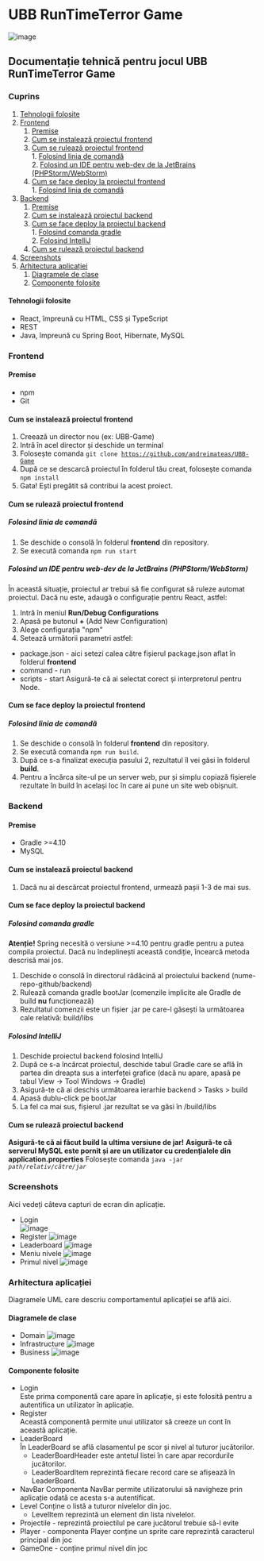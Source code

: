 # UBB RunTimeTerror Game

![image](https://user-images.githubusercontent.com/23705132/149385970-0d09d16e-3f3c-41ff-8747-f11be77cc481.png)

## Documentație tehnică pentru jocul UBB RunTimeTerror Game

### Cuprins
1. [Tehnologii folosite](#tech-stack)
2. [Frontend](#frontend)  
    1. [Premise](#frontend-prerequisites)
    2. [Cum se instalează proiectul frontend](#frontend-install)
    3. [Cum se rulează proiectul frontend](#frontend-run)  
           1. [Folosind linia de comandă](#frontend-run-cli)  
           2. [Folosind un IDE pentru web-dev de la JetBrains (PHPStorm/WebStorm)](#frontend-run-ide)
    4. [Cum se face deploy la proiectul frontend](#frontend-deploy)  
           1. [Folosind linia de comandă](#frontend-deploy-cli)
3. [Backend](#backend)
    1. [Premise](#backend-prerequisite)
    2. [Cum se instalează proiectul backend](#backend-install)
    3. [Cum se face deploy la proiectul backend](#backend-deploy)  
           1. [Folosind comanda gradle](#backend-deploy-cli)  
           2. [Folosind IntelliJ](#backend-deploy-ide)
    4. [Cum se rulează proiectul backend](#backend-run)
4. [Screenshots](#screenshots)
5. [Arhitectura aplicației](#architecture)
    1. [Diagramele de clase](#architecture-class-diagrams)
    2. [Componente folosite](#components)

#### Tehnologii folosite<a name="tech-stack"/>
- React, împreună cu HTML, CSS și TypeScript
- REST
- Java, împreună cu Spring Boot, Hibernate, MySQL

### Frontend<a name="frontend"/>
#### Premise <a name="frontend-prerequisites"/>
- npm
- Git
#### Cum se instalează proiectul frontend<a name="frontend-install"/>
1. Creează un director nou (ex: UBB-Game)
2. Intră în acel director și deschide un terminal
3. Folosește comanda <code>git clone https://github.com/andreimateas/UBB-Game</code>
4. După ce se descarcă proiectul în folderul tău creat, folosește comanda <code>npm install</code>
5. Gata! Ești pregătit să contribui la acest proiect.
#### Cum se rulează proiectul frontend<a name="frontend-run"/>
##### Folosind linia de comandă<a name="frontend-run-cli"/>
1. Se deschide o consolă în folderul **frontend** din repository.
2. Se execută comanda <code>npm run start</code>
##### Folosind un IDE pentru web-dev de la JetBrains (PHPStorm/WebStorm)<a name="frontend-run-ide"/>
În această situație, proiectul ar trebui să fie configurat să ruleze automat proiectul. Dacă nu este, adaugă o configurație pentru React, astfel:
1. Intră în meniul **Run/Debug Configurations**
2. Apasă pe butonul **+** (Add New Configuration)
3. Alege configurația "npm"
4. Setează următorii parametri astfel:
- package.json - aici setezi calea către fișierul package.json aflat în folderul **frontend**
- command - run
- scripts - start
Asigură-te că ai selectat corect și interpretorul pentru Node.
#### Cum se face deploy la proiectul frontend<a name="frontend-deploy"/>
##### Folosind linia de comandă<a name="frontend-deploy-cli"/>
1. Se deschide o consolă în folderul **frontend** din repository.
2. Se execută comanda <code>npm run build</code>.
3. După ce s-a finalizat execuția pasului 2, rezultatul îl vei găsi în folderul **build**.
4. Pentru a încărca site-ul pe un server web, pur și simplu copiază fișierele rezultate în build în același loc în care ai pune un site web obișnuit.
  
### Backend<a name="backend"/>  
#### Premise<a name="backend-prerequisite"/>  
- Gradle >=4.10
- MySQL
#### Cum se instalează proiectul backend<a name="backend-install"/>  
1. Dacă nu ai descărcat proiectul frontend, urmează pașii 1-3 de mai sus.  

#### Cum se face deploy la proiectul backend<a name="backend-deploy"/>
##### Folosind comanda gradle<a name="backend-deploy-cli"/>
**Atenție!** Spring necesită o versiune >=4.10 pentru gradle pentru a putea compila proiectul. Dacă nu îndeplinești această condiție, încearcă metoda descrisă mai jos.
1. Deschide o consolă în directorul rădăcină al proiectului backend (nume-repo-github/backend)
2. Rulează comanda gradle bootJar (comenzile implicite ale Gradle de build **nu** funcționează)
3. Rezultatul comenzii este un fișier .jar pe care-l găsești la următoarea cale relativă: build/libs
##### Folosind IntelliJ<a name="backend-deploy-ide"/>
1. Deschide proiectul backend folosind IntelliJ
2. După ce s-a încărcat proiectul, deschide tabul Gradle care se află în partea din dreapta sus a interfeței grafice (dacă nu apare, apasă pe tabul View -> Tool Windows -> Gradle)
3. Asigură-te că ai deschis următoarea ierarhie backend > Tasks > build
4. Apasă dublu-click pe bootJar
5. La fel ca mai sus, fișierul .jar rezultat se va găsi în /build/libs

#### Cum se rulează proiectul backend<a name="backend-run"/>
**Asigură-te că ai făcut build la ultima versiune de jar!**
**Asigură-te că serverul MySQL este pornit și are un utilizator cu credențialele din application.properties**
Folosește comanda <code>java -jar *path/relativ/către/jar*</code>  

### Screenshots<a name="screenshots"/>  
Aici vedeți câteva capturi de ecran din aplicație.
- Login  
![image](https://user-images.githubusercontent.com/23705132/149385873-8246b614-3c94-4eaf-811e-d14cbd00cf7b.png)
- Register
![image](https://user-images.githubusercontent.com/23705132/149385892-3997f960-3eed-4996-9818-61120ac2db87.png)
- Leaderboard
![image](https://user-images.githubusercontent.com/23705132/149385914-fcee2ac6-188d-4d10-98e1-651899e463f0.png)
- Meniu nivele
![image](https://user-images.githubusercontent.com/23705132/149385949-d2d18748-5e24-4004-8ca4-3a26d3adff27.png)
- Primul nivel
![image](https://user-images.githubusercontent.com/23705132/149385970-0d09d16e-3f3c-41ff-8747-f11be77cc481.png)



### Arhitectura aplicației<a name="architecture"/>  
Diagramele UML care descriu comportamentul aplicației se află aici.
#### Diagramele de clase<a name="architecture-class-diagrams"/>
- Domain
![image](https://user-images.githubusercontent.com/23705132/149391465-971c11c7-fd61-4a62-98e8-4641311a0f0f.png)
- Infrastructure
![image](https://user-images.githubusercontent.com/23705132/149391507-b7d4751f-4472-4d11-a67b-5449b36cab18.png)
- Business
![image](https://user-images.githubusercontent.com/23705132/149391632-4c296002-4ed8-48c6-958b-95d2646d0b02.png)




#### Componente folosite<a name="components"/>  
- Login  
Este prima componentă care apare în aplicație, și este folosită pentru a autentifica un utilizator în aplicație.  
- Register  
Această componentă permite unui utilizator să creeze un cont în această aplicație.  
- LeaderBoard  
În LeaderBoard se află clasamentul pe scor și nivel al tuturor jucătorilor.  
  - LeaderBoardHeader este antetul listei în care apar recordurile jucătorilor.  
  - LeaderBoardItem reprezintă fiecare record care se afișează în LeaderBoard.  
- NavBar
Componenta NavBar permite utilizatorului să navigheze prin aplicație odată ce acesta s-a autentificat.  
- Level 
Conține o listă a tuturor nivelelor din joc.  
  - LevelItem reprezintă un element din lista nivelelor.    
- Projectile - reprezintă proiectilul pe care jucătorul trebuie să-l evite
- Player - componenta Player conține un sprite care reprezintă caracterul principal din joc
- GameOne - conține primul nivel din joc  
